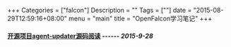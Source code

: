 +++
Categories = ["falcon"]
Description = ""
Tags = [""]
date = "2015-08-29T12:59:16+08:00"
menu = "main"
title = "OpenFalcon学习笔记"
+++

#### **[开源项目agent-updater源码阅读](/post/other/开源项目agent-updater源码阅读)**   ------ *2015-9-28*
